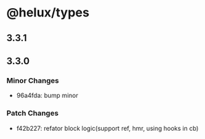 # @helux/types

## 3.3.1

## 3.3.0

### Minor Changes

- 96a4fda: bump minor

### Patch Changes

- f42b227: refator block logic(support ref, hmr, using hooks in cb)
